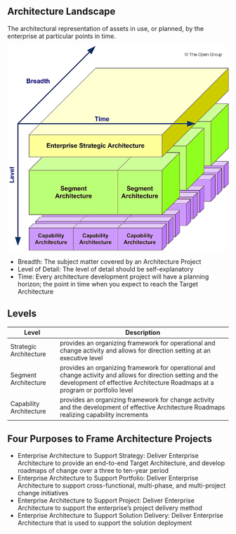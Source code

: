 ## Architecture Landscape

The architectural representation of assets in use, or planned, by the enterprise at particular points in time.

![landscape](../../../assets/togaf/architecture-landscape.png)

* Breadth: The subject matter covered by an Architecture Project 
* Level of Detail: The level of detail should be self-explanatory
* Time: Every architecture development project will have a planning horizon; the point in time when you expect to reach the Target Architecture

## Levels
| Level | Description |
| ----- | ----------- |
| Strategic Architecture | provides an organizing framework for operational and change activity and allows for direction setting at an executive level |
| Segment Architecture | provides an organizing framework for operational and change activity and allows for direction setting and the development of effective Architecture Roadmaps at a program or portfolio level |
| Capability Architecture | provides an organizing framework for change activity and the development of effective Architecture Roadmaps realizing capability increments |

## Four Purposes to Frame Architecture Projects

* Enterprise Architecture to Support Strategy: Deliver Enterprise Architecture to provide an end-to-end Target Architecture, and develop roadmaps of change over a three to ten-year period
* Enterprise Architecture to Support Portfolio: Deliver Enterprise Architecture to support cross-functional, multi-phase, and multi-project change initiatives
* Enterprise Architecture to Support Project: Deliver Enterprise Architecture to support the enterprise’s project delivery method
* Enterprise Architecture to Support Solution Delivery: Deliver Enterprise Architecture that is used to support the solution deployment
